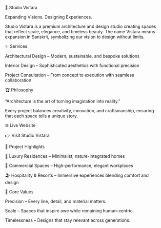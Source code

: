 🌌 Studio Vistara

Expanding Visions. Designing Experiences.

Studio Vistara is a premium architecture and design studio creating spaces that reflect scale, elegance, and timeless beauty.
The name Vistara means expansion in Sanskrit, symbolizing our vision to design without limits.

✨ Services

Architectural Design – Modern, sustainable, and bespoke solutions

Interior Design – Sophisticated aesthetics with functional precision

Project Consultation – From concept to execution with seamless collaboration

🏆 Philosophy

“Architecture is the art of turning imagination into reality.”

Every project balances creativity, innovation, and craftsmanship, ensuring that each space tells a unique story.

🌐 Live Website

👉 Visit Studio Vistara

📂 Project Highlights

🏡 Luxury Residences – Minimalist, nature-integrated homes

🏢 Commercial Spaces – High-performance, elegant workplaces

🏖️ Hospitality & Resorts – Immersive experiences blending comfort and design

🖤 Core Values

Precision – Every line, detail, and material matters.

Scale – Spaces that inspire awe while remaining human-centric.

Timelessness – Designs that stay relevant across generations.
